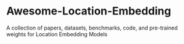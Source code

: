 # Awesome-Location-Embedding
A collection of papers, datasets, benchmarks, code, and pre-trained weights for Location Embedding Models
